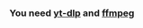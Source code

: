 ### You need [yt-dlp](https://github.com/yt-dlp/yt-dlp) and [ffmpeg](https://github.com/BtbN/FFmpeg-Builds/releases/tag/latest)